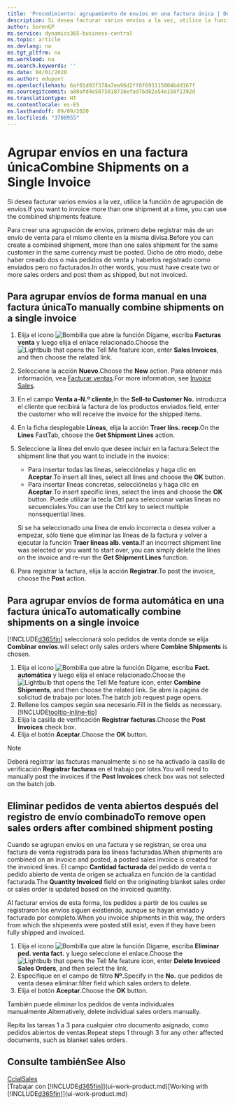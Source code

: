 ```yaml
---
title: 'Procedimiento: agrupamiento de envíos en una factura única | Documentos de Microsoft'
description: Si desea facturar varios envíos a la vez, utilice la función de agrupación de envíos.
author: SorenGP
ms.service: dynamics365-business-central
ms.topic: article
ms.devlang: na
ms.tgt_pltfrm: na
ms.workload: na
ms.search.keywords: ''
ms.date: 04/01/2020
ms.author: edupont
ms.openlocfilehash: 6af01d93f378a7ea96d2ff8f693115804bdd167f
ms.sourcegitcommit: a80afd4e5075018716efad76d82a54e158f1392d
ms.translationtype: HT
ms.contentlocale: es-ES
ms.lasthandoff: 09/09/2020
ms.locfileid: "3788955"
---
```

# <a name="combine-shipments-on-a-single-invoice"></a><span data-ttu-id="671c6-103">Agrupar envíos en una factura única</span><span class="sxs-lookup"><span data-stu-id="671c6-103">Combine Shipments on a Single Invoice</span></span>
<span data-ttu-id="671c6-104">Si desea facturar varios envíos a la vez, utilice la función de agrupación de envíos.</span><span class="sxs-lookup"><span data-stu-id="671c6-104">If you want to invoice more than one shipment at a time, you can use the combined shipments feature.</span></span>  

<span data-ttu-id="671c6-105">Para crear una agrupación de envíos, primero debe registrar más de un envío de venta para el mismo cliente en la misma divisa.</span><span class="sxs-lookup"><span data-stu-id="671c6-105">Before you can create a combined shipment, more than one sales shipment for the same customer in the same currency must be posted.</span></span> <span data-ttu-id="671c6-106">Dicho de otro modo, debe haber creado dos o más pedidos de venta y haberlos registrado como enviados pero no facturados.</span><span class="sxs-lookup"><span data-stu-id="671c6-106">In other words, you must have create two or more sales orders and post them as shipped, but not invoiced.</span></span> 

## <a name="to-manually-combine-shipments-on-a-single-invoice"></a><span data-ttu-id="671c6-107">Para agrupar envíos de forma manual en una factura única</span><span class="sxs-lookup"><span data-stu-id="671c6-107">To manually combine shipments on a single invoice</span></span>  
1. <span data-ttu-id="671c6-108">Elija el icono ![Bombilla que abre la función Dígame](media/ui-search/search_small.png "Dígame qué desea hacer"), escriba **Facturas venta** y luego elija el enlace relacionado.</span><span class="sxs-lookup"><span data-stu-id="671c6-108">Choose the ![Lightbulb that opens the Tell Me feature](media/ui-search/search_small.png "Tell me what you want to do") icon, enter **Sales Invoices**, and then choose the related link.</span></span>  
2. <span data-ttu-id="671c6-109">Seleccione la acción **Nuevo**.</span><span class="sxs-lookup"><span data-stu-id="671c6-109">Choose the **New** action.</span></span> <span data-ttu-id="671c6-110">Para obtener más información, vea [Facturar ventas](sales-how-invoice-sales.md).</span><span class="sxs-lookup"><span data-stu-id="671c6-110">For more information, see [Invoice Sales](sales-how-invoice-sales.md).</span></span>
3. <span data-ttu-id="671c6-111">En el campo **Venta a-N.º cliente**,</span><span class="sxs-lookup"><span data-stu-id="671c6-111">In the **Sell-to Customer No.**</span></span> <span data-ttu-id="671c6-112">introduzca el cliente que recibirá la factura de los productos enviados.</span><span class="sxs-lookup"><span data-stu-id="671c6-112">field, enter the customer who will receive the invoice for the shipped items.</span></span>  
4. <span data-ttu-id="671c6-113">En la ficha desplegable **Líneas**, elija la acción **Traer líns. recep**.</span><span class="sxs-lookup"><span data-stu-id="671c6-113">On the **Lines** FastTab, choose the **Get Shipment Lines** action.</span></span>  
5. <span data-ttu-id="671c6-114">Seleccione la línea del envío que desee incluir en la factura:</span><span class="sxs-lookup"><span data-stu-id="671c6-114">Select the shipment line that you want to include in the invoice:</span></span>  

    - <span data-ttu-id="671c6-115">Para insertar todas las líneas, selecciónelas y haga clic en **Aceptar**.</span><span class="sxs-lookup"><span data-stu-id="671c6-115">To insert all lines, select all lines and choose the **OK** button.</span></span>  
    - <span data-ttu-id="671c6-116">Para insertar líneas concretas, selecciónelas y haga clic en **Aceptar**.</span><span class="sxs-lookup"><span data-stu-id="671c6-116">To insert specific lines, select the lines and choose the **OK** button.</span></span> <span data-ttu-id="671c6-117">Puede utilizar la tecla Ctrl para seleccionar varias líneas no secuenciales.</span><span class="sxs-lookup"><span data-stu-id="671c6-117">You can use the Ctrl key to select multiple nonsequential lines.</span></span>  

    <span data-ttu-id="671c6-118">Si se ha seleccionado una línea de envío incorrecta o desea volver a empezar, sólo tiene que eliminar las líneas de la factura y volver a ejecutar la función **Traer líneas alb. venta**.</span><span class="sxs-lookup"><span data-stu-id="671c6-118">If an incorrect shipment line was selected or you want to start over, you can simply delete the lines on the invoice and re-run the **Get Shipment Lines** function.</span></span>  
7. <span data-ttu-id="671c6-119">Para registrar la factura, elija la acción **Registrar**.</span><span class="sxs-lookup"><span data-stu-id="671c6-119">To post the invoice, choose the **Post** action.</span></span>  

## <a name="to-automatically-combine-shipments-on-a-single-invoice"></a><span data-ttu-id="671c6-120">Para agrupar envíos de forma automática en una factura única</span><span class="sxs-lookup"><span data-stu-id="671c6-120">To automatically combine shipments on a single invoice</span></span>  
[!INCLUDE[d365fin](includes/d365fin_md.md)] <span data-ttu-id="671c6-121">seleccionará solo pedidos de venta donde se elija **Combinar envíos**.</span><span class="sxs-lookup"><span data-stu-id="671c6-121">will select only sales orders where **Combine Shipments** is chosen.</span></span> 

1. <span data-ttu-id="671c6-122">Elija el icono ![Bombilla que abre la función Dígame](media/ui-search/search_small.png "Dígame qué desea hacer"), escriba **Fact. automática** y luego elija el enlace relacionado.</span><span class="sxs-lookup"><span data-stu-id="671c6-122">Choose the ![Lightbulb that opens the Tell Me feature](media/ui-search/search_small.png "Tell me what you want to do") icon, enter **Combine Shipments**, and then choose the related link.</span></span> <span data-ttu-id="671c6-123">Se abre la página de solicitud de trabajo por lotes.</span><span class="sxs-lookup"><span data-stu-id="671c6-123">The batch job request page opens.</span></span>  
2. <span data-ttu-id="671c6-124">Rellene los campos según sea necesario.</span><span class="sxs-lookup"><span data-stu-id="671c6-124">Fill in the fields as necessary.</span></span> [!INCLUDE[tooltip-inline-tip](includes/tooltip-inline-tip_md.md)]
3. <span data-ttu-id="671c6-125">Elija la casilla de verificación **Registrar facturas**.</span><span class="sxs-lookup"><span data-stu-id="671c6-125">Choose the **Post Invoices** check box.</span></span>  
4. <span data-ttu-id="671c6-126">Elija el botón **Aceptar**.</span><span class="sxs-lookup"><span data-stu-id="671c6-126">Choose the **OK** button.</span></span>  

> [!NOTE]  
>  <span data-ttu-id="671c6-127">Deberá registrar las facturas manualmente si no se ha activado la casilla de verificación **Registrar facturas** en el trabajo por lotes.</span><span class="sxs-lookup"><span data-stu-id="671c6-127">You will need to manually post the invoices if the **Post Invoices** check box was not selected on the batch job.</span></span>  

## <a name="to-remove-open-sales-orders-after-combined-shipment-posting"></a><span data-ttu-id="671c6-128">Eliminar pedidos de venta abiertos después del registro de envío combinado</span><span class="sxs-lookup"><span data-stu-id="671c6-128">To remove open sales orders after combined shipment posting</span></span> 
<span data-ttu-id="671c6-129">Cuando se agrupan envíos en una factura y se registran, se crea una factura de venta registrada para las líneas facturadas.</span><span class="sxs-lookup"><span data-stu-id="671c6-129">When shipments are combined on an invoice and posted, a posted sales invoice is created for the invoiced lines.</span></span> <span data-ttu-id="671c6-130">El campo **Cantidad facturada** del pedido de venta o pedido abierto de venta de origen se actualiza en función de la cantidad facturada.</span><span class="sxs-lookup"><span data-stu-id="671c6-130">The **Quantity Invoiced** field on the originating blanket sales order or sales order is updated based on the invoiced quantity.</span></span>  

<span data-ttu-id="671c6-131">Al facturar envíos de esta forma, los pedidos a partir de los cuales se registraron los envíos siguen existiendo, aunque se hayan enviado y facturado por completo.</span><span class="sxs-lookup"><span data-stu-id="671c6-131">When you invoice shipments in this way, the orders from which the shipments were posted still exist, even if they have been fully shipped and invoiced.</span></span>   

1. <span data-ttu-id="671c6-132">Elija el icono ![Bombilla que abre la función Dígame](media/ui-search/search_small.png "Dígame qué desea hacer"), escriba **Eliminar ped. venta fact.** y luego seleccione el enlace.</span><span class="sxs-lookup"><span data-stu-id="671c6-132">Choose the ![Lightbulb that opens the Tell Me feature](media/ui-search/search_small.png "Tell me what you want to do") icon, enter **Delete Invoiced Sales Orders**, and then select the link.</span></span>  
2. <span data-ttu-id="671c6-133">Especifique en el campo de filtro **Nº.**</span><span class="sxs-lookup"><span data-stu-id="671c6-133">Specify in the **No.**</span></span> <span data-ttu-id="671c6-134">que pedidos de venta desea eliminar.</span><span class="sxs-lookup"><span data-stu-id="671c6-134">filter field which sales orders to delete.</span></span>  
3. <span data-ttu-id="671c6-135">Elija el botón **Aceptar**.</span><span class="sxs-lookup"><span data-stu-id="671c6-135">Choose the **OK** button.</span></span>  

<span data-ttu-id="671c6-136">También puede eliminar los pedidos de venta individuales manualmente.</span><span class="sxs-lookup"><span data-stu-id="671c6-136">Alternatively, delete individual sales orders manually.</span></span>  

<span data-ttu-id="671c6-137">Repita las tareas 1 a 3 para cualquier otro documento asignado, como pedidos abiertos de ventas.</span><span class="sxs-lookup"><span data-stu-id="671c6-137">Repeat steps 1 through 3 for any other affected documents, such as blanket sales orders.</span></span>

## <a name="see-also"></a><span data-ttu-id="671c6-138">Consulte también</span><span class="sxs-lookup"><span data-stu-id="671c6-138">See Also</span></span>  
[<span data-ttu-id="671c6-139">Ccial</span><span class="sxs-lookup"><span data-stu-id="671c6-139">Sales</span></span>](sales-manage-sales.md)  
<span data-ttu-id="671c6-140">[Trabajar con [!INCLUDE[d365fin](includes/d365fin_md.md)]](ui-work-product.md)</span><span class="sxs-lookup"><span data-stu-id="671c6-140">[Working with [!INCLUDE[d365fin](includes/d365fin_md.md)]](ui-work-product.md)</span></span>
